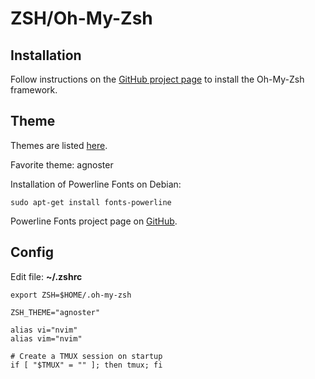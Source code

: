 # ZSH/Oh-My-Zsh

## Installation

Follow instructions on the [GitHub project page](https://github.com/robbyrussell/oh-my-zsh) to install the Oh-My-Zsh framework.

## Theme

Themes are listed [here](https://github.com/robbyrussell/oh-my-zsh/wiki/Themes).

Favorite theme: agnoster

Installation of Powerline Fonts on Debian:  
```
sudo apt-get install fonts-powerline
```
 
Powerline Fonts project page on [GitHub](https://github.com/powerline/fonts).

## Config

Edit file: **~/.zshrc**

```
export ZSH=$HOME/.oh-my-zsh

ZSH_THEME="agnoster"

alias vi="nvim"
alias vim="nvim"

# Create a TMUX session on startup
if [ "$TMUX" = "" ]; then tmux; fi
```
